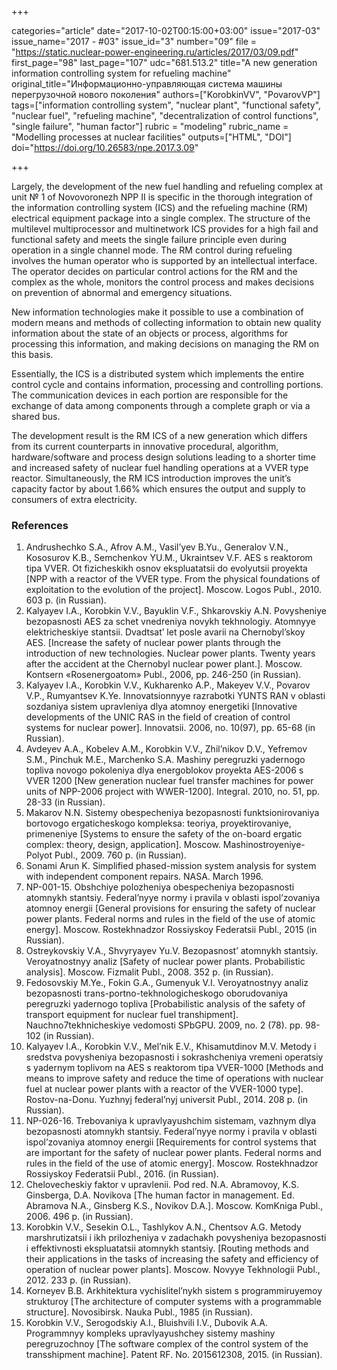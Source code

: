 +++

categories="article"
date="2017-10-02T00:15:00+03:00"
issue="2017-03"
issue_name="2017 - #03"
issue_id="3"
number="09"
file = "https://static.nuclear-power-engineering.ru/articles/2017/03/09.pdf"
first_page="98"
last_page="107"
udc="681.513.2"
title="A new generation information controlling system for refueling machine"
original_title="Информационно-управляющая система машины перегрузочной нового поколения"
authors=["KorobkinVV", "PovarovVP"]
tags=["information controlling system", "nuclear plant", "functional safety", "nuclear fuel", "refueling machine", "decentralization of control functions", "single failure", "human factor"]
rubric = "modeling"
rubric_name = "Modelling processes at nuclear facilities"
outputs=["HTML", "DOI"]
doi="https://doi.org/10.26583/npe.2017.3.09"

+++

Largely, the development of the new fuel handling and refueling complex at unit № 1 of Novovoronezh NPP II is specific in the thorough integration of the information controlling system (ICS) and the refueling machine (RM) electrical equipment package into a single complex. The structure of the multilevel multiprocessor and multinetwork ICS provides for a high fail and functional safety and meets the single failure principle even during operation in a single channel mode. The RM control during refueling involves the human operator who is supported by an intellectual interface. The operator decides on particular control actions for the RM and the complex as the whole, monitors the control process and makes decisions on prevention of abnormal and emergency situations.

New information technologies make it possible to use a combination of modern means and methods of collecting information to obtain new quality information about the state of an objects or process, algorithms for processing this information, and making decisions on managing the RM on this basis.

Essentially, the ICS is a distributed system which implements the entire control cycle and contains information, processing and controlling portions. The communication devices in each portion are responsible for the exchange of data among components through a complete graph or via a shared bus.

The development result is the RM ICS of a new generation which differs from its current counterparts in innovative procedural, algorithm, hardware/software and process design solutions leading to a shorter time and increased safety of nuclear fuel handling operations at a VVER type reactor. Simultaneously, the RM ICS introduction improves the unit’s capacity factor by about 1.66% which ensures the output and supply to consumers of extra electricity.

### References

1. Andrushechko S.A., Afrov A.M., Vasil’yev B.Yu., Generalov V.N., Kososurov K.B., Semchenkov YU.M., Ukraintsev V.F. AES s reaktorom tipa VVER. Ot fizicheskikh osnov ekspluatatsii do evolyutsii proyekta [NPP with a reactor of the VVER type. From the physical foundations of exploitation to the evolution of the project]. Moscow. Logos Publ., 2010. 603 p. (in Russian).
2. Kalyayev I.A., Korobkin V.V., Bayuklin V.F., Shkarovskiy A.N. Povysheniye bezopasnosti AES za schet vnedreniya novykh tekhnologiy. Atomnyye elektricheskiye stantsii. Dvadtsat’ let posle avarii na Chernobyl’skoy AES. [Increase the safety of nuclear power plants through the introduction of new technologies. Nuclear power plants. Twenty years after the accident at the Chernobyl nuclear power plant.]. Moscow. Kontsern «Rosenergoatom» Publ., 2006, pp. 246-250 (in Russian).
3. Kalyayev I.A., Korobkin V.V., Kukharenko A.P., Makeyev V.V., Povarov V.P., Rumyantsev K.Ye. Innovatsionnyye razrabotki YUNTS RAN v oblasti sozdaniya sistem upravleniya dlya atomnoy energetiki [Innovative developments of the UNIC RAS in the field of creation of control systems for nuclear power]. Innovatsii. 2006, no. 10(97), pp. 65-68 (in Russian).
4. Avdeyev A.A., Kobelev A.M., Korobkin V.V., Zhil’nikov D.V., Yefremov S.M., Pinchuk M.E., Marchenko S.A. Mashiny peregruzki yadernogo topliva novogo pokoleniya dlya energoblokov proyekta AES-2006 s VVER 1200 [New generation nuclear fuel transfer machines for power units of NPP-2006 project with WWER-1200]. Integral. 2010, no. 51, pp. 28-33 (in Russian).
5. Makarov N.N. Sistemy obespecheniya bezopasnosti funktsionirovaniya bortovogo ergaticheskogo kompleksa: teoriya, proyektirovaniye, primeneniye [Systems to ensure the safety of the on-board ergatic complex: theory, design, application]. Moscow. Mashinostroyeniye-Polyot Publ., 2009. 760 p. (in Russian).
6. Sonami Arun K. Simplified phased-mission system analysis for system with independent component repairs. NASA. March 1996.
7. NP-001-15. Obshchiye polozheniya obespecheniya bezopasnosti atomnykh stantsiy. Federal’nyye normy i pravila v oblasti ispol’zovaniya atomnoy energii [General provisions for ensuring the safety of nuclear power plants. Federal norms and rules in the field of the use of atomic energy]. Moscow. Rostekhnadzor Rossiyskoy Federatsii Publ., 2015 (in Russian).
8. Ostreykovskiy V.A., Shvyryayev Yu.V. Bezopasnost’ atomnykh stantsiy. Veroyatnostnyy analiz [Safety of nuclear power plants. Probabilistic analysis]. Moscow. Fizmalit Publ., 2008. 352 p. (in Russian).
9. Fedosovskiy M.Ye., Fokin G.A., Gumenyuk V.I. Veroyatnostnyy analiz bezopasnosti trans-portno-tekhnologicheskogo oborudovaniya peregruzki yadernogo topliva [Probabilistic analysis of the safety of transport equipment for nuclear fuel transhipment]. Nauchno7tekhnicheskiye vedomosti SPbGPU. 2009, no. 2 (78). pp. 98-102 (in Russian).
10. Kalyayev I.A., Korobkin V.V., Mel’nik E.V., Khisamutdinov M.V. Metody i sredstva povysheniya bezopasnosti i sokrashcheniya vremeni operatsiy s yadernym toplivom na AES s reaktorom tipa VVER-1000 [Methods and means to improve safety and reduce the time of operations with nuclear fuel at nuclear power plants with a reactor of the VVER-1000 type]. Rostov-na-Donu. Yuzhnyj federal’nyj universit Publ., 2014. 208 p. (in Russian).
11. NP-026-16. Trebovaniya k upravlyayushchim sistemam, vazhnym dlya bezopasnosti atomnykh stantsiy. Federal’nyye normy i pravila v oblasti ispol’zovaniya atomnoy energii [Requirements for control systems that are important for the safety of nuclear power plants. Federal norms and rules in the field of the use of atomic energy]. Moscow. Rostekhnadzor Rossiyskoy Federatsii Publ., 2016. (in Russian).
12. Chelovecheskiy faktor v upravlenii. Pod red. N.A. Abramovoy, K.S. Ginsberga, D.A. Novikova [The human factor in management. Ed. Abramova N.A., Ginsberg K.S., Novikov D.A.]. Moscow. KomKniga Publ., 2006. 496 p. (in Russian).
13. Korobkin V.V., Sesekin O.L., Tashlykov A.N., Chentsov A.G. Metody marshrutizatsii i ikh prilozheniya v zadachakh povysheniya bezopasnosti i effektivnosti ekspluatatsii atomnykh stantsiy. [Routing methods and their applications in the tasks of increasing the safety and efficiency of operation of nuclear power plants]. Moscow. Novyye Tekhnologii Publ., 2012. 233 p. (in Russian).
14. Korneyev B.B. Arkhitektura vychislitel’nykh sistem s programmiruyemoy strukturoy [The architecture of computer systems with a programmable structure]. Novosibirsk. Nauka Publ., 1985 (in Russian).
15. Korobkin V.V., Serogodskiy A.I., Bluishvili I.V., Dubovik A.A. Programmnyy kompleks upravlyayushchey sistemy mashiny peregruzochnoy [The software complex of the control system of the transshipment machine]. Patent RF. No. 2015612308, 2015. (in Russian).